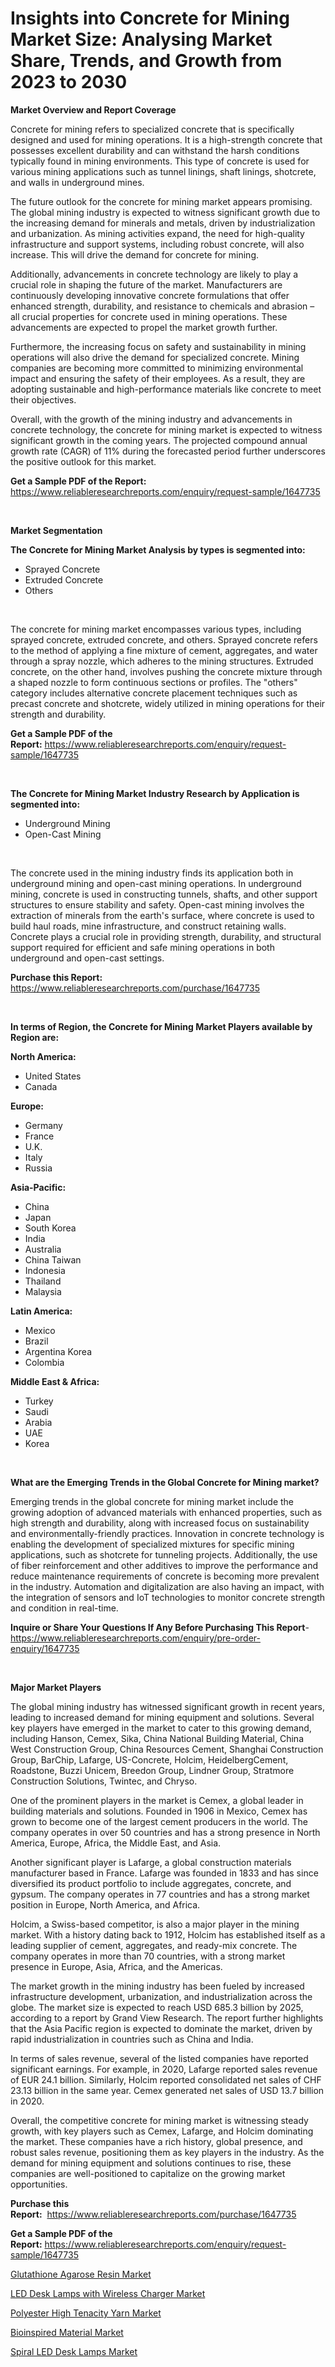 <p><h1>Insights into Concrete for Mining Market Size: Analysing Market Share, Trends, and Growth from 2023 to 2030</h1></p><p><strong>Market Overview and Report Coverage</strong></p>
<p><p>Concrete for mining refers to specialized concrete that is specifically designed and used for mining operations. It is a high-strength concrete that possesses excellent durability and can withstand the harsh conditions typically found in mining environments. This type of concrete is used for various mining applications such as tunnel linings, shaft linings, shotcrete, and walls in underground mines.</p><p>The future outlook for the concrete for mining market appears promising. The global mining industry is expected to witness significant growth due to the increasing demand for minerals and metals, driven by industrialization and urbanization. As mining activities expand, the need for high-quality infrastructure and support systems, including robust concrete, will also increase. This will drive the demand for concrete for mining.</p><p>Additionally, advancements in concrete technology are likely to play a crucial role in shaping the future of the market. Manufacturers are continuously developing innovative concrete formulations that offer enhanced strength, durability, and resistance to chemicals and abrasion – all crucial properties for concrete used in mining operations. These advancements are expected to propel the market growth further.</p><p>Furthermore, the increasing focus on safety and sustainability in mining operations will also drive the demand for specialized concrete. Mining companies are becoming more committed to minimizing environmental impact and ensuring the safety of their employees. As a result, they are adopting sustainable and high-performance materials like concrete to meet their objectives.</p><p>Overall, with the growth of the mining industry and advancements in concrete technology, the concrete for mining market is expected to witness significant growth in the coming years. The projected compound annual growth rate (CAGR) of 11% during the forecasted period further underscores the positive outlook for this market.</p></p>
<p><strong>Get a Sample PDF of the Report:</strong> <a href="https://www.reliableresearchreports.com/enquiry/request-sample/1647735">https://www.reliableresearchreports.com/enquiry/request-sample/1647735</a></p>
<p>&nbsp;</p>
<p><strong>Market Segmentation</strong></p>
<p><strong>The Concrete for Mining Market Analysis by types is segmented into:</strong></p>
<p><ul><li>Sprayed Concrete</li><li>Extruded Concrete</li><li>Others</li></ul></p>
<p>&nbsp;</p>
<p><p>The concrete for mining market encompasses various types, including sprayed concrete, extruded concrete, and others. Sprayed concrete refers to the method of applying a fine mixture of cement, aggregates, and water through a spray nozzle, which adheres to the mining structures. Extruded concrete, on the other hand, involves pushing the concrete mixture through a shaped nozzle to form continuous sections or profiles. The "others" category includes alternative concrete placement techniques such as precast concrete and shotcrete, widely utilized in mining operations for their strength and durability.</p></p>
<p><strong>Get a Sample PDF of the Report:</strong>&nbsp;<a href="https://www.reliableresearchreports.com/enquiry/request-sample/1647735">https://www.reliableresearchreports.com/enquiry/request-sample/1647735</a></p>
<p>&nbsp;</p>
<p><strong>The Concrete for Mining Market Industry Research by Application is segmented into:</strong></p>
<p><ul><li>Underground Mining</li><li>Open-Cast Mining</li></ul></p>
<p>&nbsp;</p>
<p><p>The concrete used in the mining industry finds its application both in underground mining and open-cast mining operations. In underground mining, concrete is used in constructing tunnels, shafts, and other support structures to ensure stability and safety. Open-cast mining involves the extraction of minerals from the earth's surface, where concrete is used to build haul roads, mine infrastructure, and construct retaining walls. Concrete plays a crucial role in providing strength, durability, and structural support required for efficient and safe mining operations in both underground and open-cast settings.</p></p>
<p><strong>Purchase this Report:</strong>&nbsp; <a href="https://www.reliableresearchreports.com/purchase/1647735">https://www.reliableresearchreports.com/purchase/1647735</a></p>
<p>&nbsp;</p>
<p><strong>In terms of Region, the Concrete for Mining Market Players available by Region are:</strong></p>
<p>
    <p> <strong> North America: </strong>
        <ul>
            <li>United States</li>
            <li>Canada</li>
        </ul>
        </p> 
    <p> <strong> Europe: </strong>
        <ul>
            <li>Germany</li>
            <li>France</li>
            <li>U.K.</li>
            <li>Italy</li>
            <li>Russia</li>
        </ul>
        </p> 
    <p> <strong> Asia-Pacific: </strong>
        <ul>
            <li>China</li>
            <li>Japan</li>
            <li>South Korea</li>
            <li>India</li>
            <li>Australia</li>
            <li>China Taiwan</li>
            <li>Indonesia</li>
            <li>Thailand</li>
            <li>Malaysia</li>
        </ul>
        </p> 
    <p> <strong> Latin America: </strong>
        <ul>
            <li>Mexico</li>
            <li>Brazil</li>
            <li>Argentina Korea</li>
            <li>Colombia</li>
        </ul>
        </p> 
    <p> <strong> Middle East & Africa: </strong>
        <ul>
            <li>Turkey</li>
            <li>Saudi</li>
            <li>Arabia</li>
            <li>UAE</li>
            <li>Korea</li>
        </ul>
    </p>
    </p>
<p>&nbsp;</p>
<p><strong>What are the Emerging Trends in the Global Concrete for Mining market?</strong></p>
<p><p>Emerging trends in the global concrete for mining market include the growing adoption of advanced materials with enhanced properties, such as high strength and durability, along with increased focus on sustainability and environmentally-friendly practices. Innovation in concrete technology is enabling the development of specialized mixtures for specific mining applications, such as shotcrete for tunneling projects. Additionally, the use of fiber reinforcement and other additives to improve the performance and reduce maintenance requirements of concrete is becoming more prevalent in the industry. Automation and digitalization are also having an impact, with the integration of sensors and IoT technologies to monitor concrete strength and condition in real-time.</p></p>
<p><strong>Inquire or Share Your Questions If Any Before Purchasing This Report</strong>- <a href="https://www.reliableresearchreports.com/enquiry/pre-order-enquiry/1647735">https://www.reliableresearchreports.com/enquiry/pre-order-enquiry/1647735</a></p>
<p>&nbsp;</p>
<p><strong>Major Market Players</strong></p>
<p><p>The global mining industry has witnessed significant growth in recent years, leading to increased demand for mining equipment and solutions. Several key players have emerged in the market to cater to this growing demand, including Hanson, Cemex, Sika, China National Building Material, China West Construction Group, China Resources Cement, Shanghai Construction Group, BarChip, Lafarge, US-Concrete, Holcim, HeidelbergCement, Roadstone, Buzzi Unicem, Breedon Group, Lindner Group, Stratmore Construction Solutions, Twintec, and Chryso.</p><p>One of the prominent players in the market is Cemex, a global leader in building materials and solutions. Founded in 1906 in Mexico, Cemex has grown to become one of the largest cement producers in the world. The company operates in over 50 countries and has a strong presence in North America, Europe, Africa, the Middle East, and Asia.</p><p>Another significant player is Lafarge, a global construction materials manufacturer based in France. Lafarge was founded in 1833 and has since diversified its product portfolio to include aggregates, concrete, and gypsum. The company operates in 77 countries and has a strong market position in Europe, North America, and Africa.</p><p>Holcim, a Swiss-based competitor, is also a major player in the mining market. With a history dating back to 1912, Holcim has established itself as a leading supplier of cement, aggregates, and ready-mix concrete. The company operates in more than 70 countries, with a strong market presence in Europe, Asia, Africa, and the Americas.</p><p>The market growth in the mining industry has been fueled by increased infrastructure development, urbanization, and industrialization across the globe. The market size is expected to reach USD 685.3 billion by 2025, according to a report by Grand View Research. The report further highlights that the Asia Pacific region is expected to dominate the market, driven by rapid industrialization in countries such as China and India.</p><p>In terms of sales revenue, several of the listed companies have reported significant earnings. For example, in 2020, Lafarge reported sales revenue of EUR 24.1 billion. Similarly, Holcim reported consolidated net sales of CHF 23.13 billion in the same year. Cemex generated net sales of USD 13.7 billion in 2020.</p><p>Overall, the competitive concrete for mining market is witnessing steady growth, with key players such as Cemex, Lafarge, and Holcim dominating the market. These companies have a rich history, global presence, and robust sales revenue, positioning them as key players in the industry. As the demand for mining equipment and solutions continues to rise, these companies are well-positioned to capitalize on the growing market opportunities.</p></p>
<p><strong>Purchase this Report:</strong>&nbsp;&nbsp;<a href="https://www.reliableresearchreports.com/purchase/1647735">https://www.reliableresearchreports.com/purchase/1647735</a></p>
<p></p>
<p><strong>Get a Sample PDF of the Report:</strong>&nbsp;<a href="https://www.reliableresearchreports.com/enquiry/request-sample/1647735">https://www.reliableresearchreports.com/enquiry/request-sample/1647735</a></p>
<p><p><a href="https://medium.com/@brittanyrobertson07/glutathione-agarose-resin-market-size-market-outlook-and-market-forecast-2023-to-2030-51aa67da3f69">Glutathione Agarose Resin Market</a></p><p><a href="https://github.com/deliacustodio40/Market-Research-Report-List-1/blob/main/led-desk-lamps-with-wireless-charger-market.md">LED Desk Lamps with Wireless Charger Market</a></p><p><a href="https://medium.com/@rachelyoung56/polyester-high-tenacity-yarn-market-report-reveals-the-latest-trends-and-growth-opportunities-of-5826916adc0f">Polyester High Tenacity Yarn Market</a></p><p><a href="https://medium.com/@lisasanchez1968/bioinspired-material-market-size-cagr-trends-2024-2030-834fdf73b062">Bioinspired Material Market</a></p><p><a href="https://github.com/scarol104/Market-Research-Report-List-1/blob/main/spiral-led-desk-lamps-market.md">Spiral LED Desk Lamps Market</a></p></p>